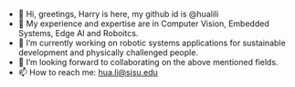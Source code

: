 - 👋 Hi, greetings, Harry is here, my github id is @hualili
- 👀 My experience and expertise are in Computer Vision, Embedded Systems, Edge AI and Roboitcs. 
- 🌱 I’m currently working on robotic systems applications for sustainable development and physically challenged people.
- 💞️ I’m looking forward to collaborating on the above mentioned fields. 
- 📫 How to reach me: hua.li@sjsu.edu

<!---
hualili/hualili is a ✨ special ✨ repository because its `README.md` (this file) appears on your GitHub profile.
You can click the Preview link to take a look at your changes.
--->
